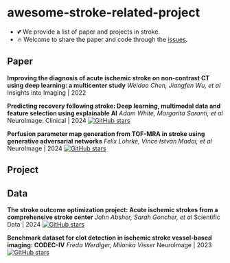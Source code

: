 # awesome-stroke-related-project

- 💕 We provide a list of paper and projects in stroke.
- 🔥 Welcome to share the paper and code through the [issues]([https://github.com/mileswyn/awesome-stroke-related-project/issues]).

## Paper
**Improving the diagnosis of acute ischemic stroke on non-contrast CT using deep learning: a multicenter study**
*Weidao Chen, Jiangfen Wu, et al*
Insights into Imaging | 2022

**Predicting recovery following stroke: Deep learning, multimodal data and feature selection using explainable AI**
*Adam White, Margarita Saranti, et al*
NeuroImage: Clinical | 2024
[![GitHub stars](https://img.shields.io/github/stars/ClearExplanationsAI/CLEAR-MRI.svg?logo=github&label=Stars)](https://github.com/ClearExplanationsAI/CLEAR-MRI)

**Perfusion parameter map generation from TOF-MRA in stroke using generative adversarial networks**
*Felix Lohrke, Vince Istvan Madai, et al*
NeuroImage | 2024
[![GitHub stars](https://img.shields.io/github/stars/claim-berlin/TOF-to-Perfusion-GAN.svg?logo=github&label=Stars)](https://github.com/claim-berlin/TOF-to-Perfusion-GAN)

## Project

## Data
**The stroke outcome optimization project: Acute ischemic strokes from a comprehensive stroke center**
*John Absher, Sarah Goncher, et al*
Scientific Data | 2024
[![GitHub stars](https://img.shields.io/github/stars/neurolabusc/StrokeOutcomeOptimizationProjectDemo.svg?logo=github&label=Stars)](https://github.com/neurolabusc/StrokeOutcomeOptimizationProjectDemo)

**Benchmark dataset for clot detection in ischemic stroke vessel-based imaging: CODEC-IV**
*Freda Werdiger, Milanka Visser*
NeuroImage | 2023
[![GitHub stars](https://img.shields.io/github/stars/MBC-Neuroimaging/ClotDetectEval.svg?logo=github&label=Stars)](https://github.com/MBC-Neuroimaging/ClotDetectEval) 

